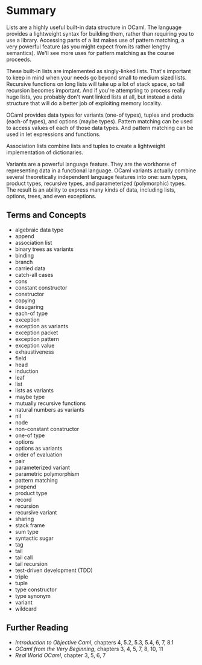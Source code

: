 # Summary

Lists are a highly useful built-in data structure in OCaml. The language
provides a lightweight syntax for building them, rather than requiring you to
use a library. Accessing parts of a list makes use of pattern matching, a very
powerful feature (as you might expect from its rather lengthy semantics). We'll
see more uses for pattern matching as the course proceeds.

These built-in lists are implemented as singly-linked lists. That's important to
keep in mind when your needs go beyond small to medium sized lists. Recursive
functions on long lists will take up a lot of stack space, so tail recursion
becomes important. And if you're attempting to process really huge lists, you
probably don't want linked lists at all, but instead a data structure that will
do a better job of exploiting memory locality.

OCaml provides data types for variants (one-of types), tuples and products
(each-of types), and options (maybe types). Pattern matching can be used to
access values of each of those data types. And pattern matching can be used in
let expressions and functions.

Association lists combine lists and tuples to create a lightweight
implementation of dictionaries.

Variants are a powerful language feature. They are the workhorse of representing
data in a functional language. OCaml variants actually combine several
theoretically independent language features into one: sum types, product types,
recursive types, and parameterized (polymorphic) types. The result is an ability
to express many kinds of data, including lists, options, trees, and even
exceptions.

## Terms and Concepts

* algebraic data type
* append
* association list
* binary trees as variants
* binding
* branch
* carried data
* catch-all cases
* cons
* constant constructor
* constructor
* copying
* desugaring
* each-of type
* exception
* exception as variants
* exception packet
* exception pattern
* exception value
* exhaustiveness
* field
* head
* induction
* leaf
* list
* lists as variants
* maybe type
* mutually recursive functions
* natural numbers as variants
* nil
* node
* non-constant constructor
* one-of type
* options
* options as variants
* order of evaluation
* pair
* parameterized variant
* parametric polymorphism
* pattern matching
* prepend
* product type
* record
* recursion
* recursive variant
* sharing
* stack frame
* sum type
* syntactic sugar
* tag
* tail
* tail call
* tail recursion
* test-driven development (TDD)
* triple
* tuple
* type constructor
* type synonym
* variant
* wildcard

## Further Reading

* *Introduction to Objective Caml*, chapters 4, 5.2, 5.3, 5.4, 6, 7, 8.1
* *OCaml from the Very Beginning*, chapters 3, 4, 5, 7, 8, 10, 11
* *Real World OCaml*, chapter 3, 5, 6, 7
